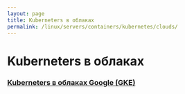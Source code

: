 ```yaml
---
layout: page
title: Kuberneters в облаках
permalink: /linux/servers/containers/kubernetes/clouds/
---
```


# Kuberneters в облаках

### [Kuberneters в облаках Google (GKE)](/clouds/google/kubernetes/)